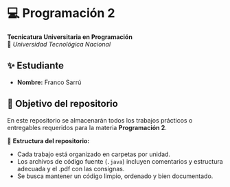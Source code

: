 # 💻 Programación 2  
**Tecnicatura Universitaria en Programación**  
📍 *Universidad Tecnológica Nacional*  

## ✨ Estudiante  
- **Nombre:** Franco Sarrú


## 📂 Objetivo del repositorio  
En este repositorio se almacenarán todos los trabajos prácticos o entregables requeridos para la materia **Programación 2**.  

📌 **Estructura del repositorio:**  
- Cada trabajo está organizado en carpetas por unidad.  
- Los archivos de código fuente (`.java`) incluyen comentarios y estructura adecuada y el .pdf con las consignas.  
- Se busca mantener un código limpio, ordenado y bien documentado.  
